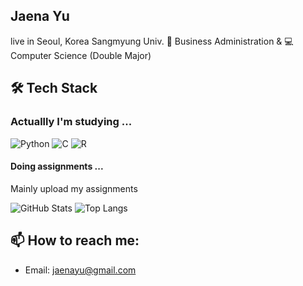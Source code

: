 ## Jaena Yu
live in Seoul, Korea
Sangmyung Univ. 💼 Business Administration & 💻 Computer Science (Double Major)

## 🛠️ Tech Stack
### Actuallly I'm studying ...
![Python](https://img.shields.io/badge/Python-3776AB?style=flat&logo=python&logoColor=white)
![C](https://img.shields.io/badge/C-A8B9CC?style=flat&logo=c&logoColor=white)
![R](https://img.shields.io/badge/R-276DC3?style=flat&logo=r&logoColor=white)

#### Doing assignments ...
Mainly upload my assignments 

![GitHub Stats](https://github-readme-stats.vercel.app/api?username=jen0707&show_icons=true&theme=tokyonight)
![Top Langs](https://github-readme-stats.vercel.app/api/top-langs/?username=jen0707&layout=compact&theme=tokyonight)

## 📫 How to reach me:
- Email: jaenayu@gmail.com

